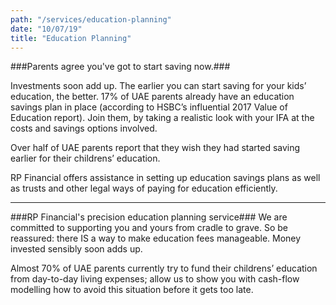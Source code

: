 ```yaml
---
path: "/services/education-planning"
date: "10/07/19"
title: "Education Planning"
---
```


###Parents agree you've got to start saving now.###

Investments soon add up. The earlier you can start saving for your kids’ education, the better. 17% of UAE parents already have an education savings plan in place (according to HSBC’s influential 2017 Value of Education report). Join them, by taking a realistic look with your IFA at the costs and savings options involved.

Over half of UAE parents report that they wish they had started saving earlier for their childrens’ education.

RP Financial offers assistance in setting up education savings plans as well as trusts and other legal ways of paying for education efficiently.

***

###RP Financial's precision education planning service###
We are committed to supporting you and yours from cradle to grave. So be reassured: there IS a way to make education fees manageable. Money invested sensibly soon adds up.

Almost 70% of UAE parents currently try to fund their childrens’ education from day-to-day living expenses; allow us to show you with cash-flow modelling how to avoid this situation before it gets too late.
